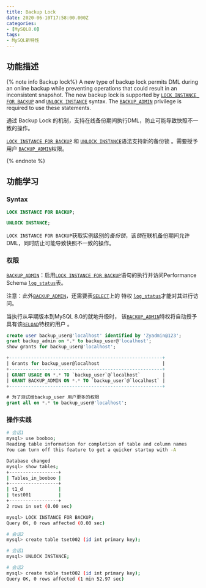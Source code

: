 ```yaml
---
title: Backup Lock
date: 2020-06-10T17:58:00.000Z
categories:
- [MySQL8.0]
tags:
- MySQL新特性
---
```


## 功能描述

{% note info Backup lock%}
A new type of backup lock permits DML during an online backup while preventing operations that could result in an inconsistent snapshot. The new backup lock is supported by [`LOCK INSTANCE FOR BACKUP`](https://dev.mysql.com/doc/refman/8.0/en/lock-instance-for-backup.html) and [`UNLOCK INSTANCE`](https://dev.mysql.com/doc/refman/8.0/en/lock-instance-for-backup.html) syntax. The [`BACKUP_ADMIN`](https://dev.mysql.com/doc/refman/8.0/en/privileges-provided.html#priv_backup-admin) privilege is required to use these statements.

通过 Backup Lock 的机制，支持在线备份期间执行DML，防止可能导致快照不一致的操作。

[`LOCK INSTANCE FOR BACKUP`](https://dev.mysql.com/doc/refman/8.0/en/lock-instance-for-backup.html) 和 [`UNLOCK INSTANCE`](https://dev.mysql.com/doc/refman/8.0/en/lock-instance-for-backup.html)语法支持新的备份锁 。需要授予用户 [`BACKUP_ADMIN`](https://dev.mysql.com/doc/refman/8.0/en/privileges-provided.html#priv_backup-admin)权限。

{% endnote %}


## 功能学习

### Syntax

```sql
LOCK INSTANCE FOR BACKUP;

UNLOCK INSTANCE;
```

`LOCK INSTANCE FOR BACKUP`获取实例级别的*备份锁*，该*锁*在联机备份期间允许DML，同时防止可能导致快照不一致的操作。

### 权限

[`BACKUP_ADMIN`](https://dev.mysql.com/doc/refman/8.0/en/privileges-provided.html#priv_backup-admin)：启用[`LOCK INSTANCE FOR BACKUP`](https://dev.mysql.com/doc/refman/8.0/en/lock-instance-for-backup.html)语句的执行并访问Performance Schema [`log_status`](https://dev.mysql.com/doc/refman/8.0/en/log-status-table.html)表。

注意：此外[`BACKUP_ADMIN`](https://dev.mysql.com/doc/refman/8.0/en/privileges-provided.html#priv_backup-admin)，还需要表[`SELECT`](https://dev.mysql.com/doc/refman/8.0/en/privileges-provided.html#priv_select)上的 特权 [`log_status`](https://dev.mysql.com/doc/refman/8.0/en/log-status-table.html)才能对其进行访问。

当执行从早期版本到MySQL 8.0的就地升级时， 该[`BACKUP_ADMIN`](https://dev.mysql.com/doc/refman/8.0/en/privileges-provided.html#priv_backup-admin)特权将自动授予具有该[`RELOAD`](https://dev.mysql.com/doc/refman/8.0/en/privileges-provided.html#priv_reload)特权的用户 。

```sql
create user backup_user@'localhost' identified by 'Zyadmin@123';
grant backup_admin on *.* to backup_user@'localhost';
show grants for backup_user@'localhost';

+--------------------------------------------------------+
| Grants for backup_user@localhost                       |
+--------------------------------------------------------+
| GRANT USAGE ON *.* TO `backup_user`@`localhost`        |
| GRANT BACKUP_ADMIN ON *.* TO `backup_user`@`localhost` |
+--------------------------------------------------------+

# 为了测试给backup_user 用户更多的权限
grant all on *.* to backup_user@'localhost';
```

### 操作实践

```bash
# 会话1
mysql> use booboo;
Reading table information for completion of table and column names
You can turn off this feature to get a quicker startup with -A

Database changed
mysql> show tables;
+------------------+
| Tables_in_booboo |
+------------------+
| t1_d             |
| test001          |
+------------------+
2 rows in set (0.00 sec)

mysql> LOCK INSTANCE FOR BACKUP;
Query OK, 0 rows affected (0.00 sec)

# 会话2
mysql> create table tset002 (id int primary key);

# 会话1
mysql> UNLOCK INSTANCE;

# 会话2
mysql> create table tset002 (id int primary key);
Query OK, 0 rows affected (1 min 52.97 sec)
```

